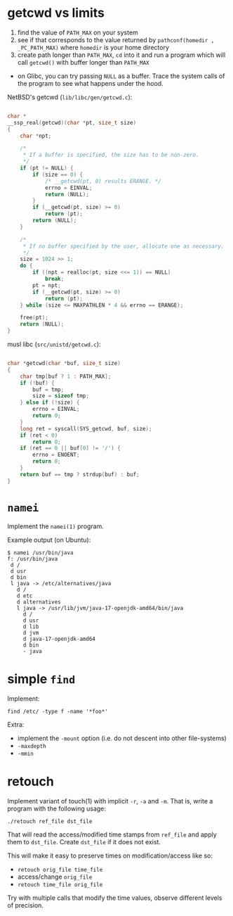 # getcwd vs limits

1. find the value of `PATH_MAX` on your system
2. see if that corresponds to the value returned by `pathconf(homedir , _PC_PATH_MAX)` where `homedir` is your home directory
3. create path longer than `PATH_MAX`, `cd` into it and run a program which will call `getcwd()` with buffer longer than `PATH_MAX`
  - on Glibc, you can try passing `NULL` as a buffer. Trace the system calls of the program to see what happens under the hood.

NetBSD's getcwd (`lib/libc/gen/getcwd.c`):
```C

char *
__ssp_real(getcwd)(char *pt, size_t size)
{
    char *npt;

    /*
     * If a buffer is specified, the size has to be non-zero.
     */
    if (pt != NULL) {
        if (size == 0) {
            /* __getcwd(pt, 0) results ERANGE. */
            errno = EINVAL;
            return (NULL);
        }
        if (__getcwd(pt, size) >= 0)
            return (pt);
        return (NULL);
    }

    /*
     * If no buffer specified by the user, allocate one as necessary.
     */
    size = 1024 >> 1;
    do {
        if ((npt = realloc(pt, size <<= 1)) == NULL)
            break;
        pt = npt;
        if (__getcwd(pt, size) >= 0)
            return (pt);
    } while (size <= MAXPATHLEN * 4 && errno == ERANGE);

    free(pt);
    return (NULL);
}
```

musl libc (`src/unistd/getcwd.c`):
```C

char *getcwd(char *buf, size_t size)
{
	char tmp[buf ? 1 : PATH_MAX];
	if (!buf) {
		buf = tmp;
		size = sizeof tmp;
	} else if (!size) {
		errno = EINVAL;
		return 0;
	}
	long ret = syscall(SYS_getcwd, buf, size);
	if (ret < 0)
		return 0;
	if (ret == 0 || buf[0] != '/') {
		errno = ENOENT;
		return 0;
	}
	return buf == tmp ? strdup(buf) : buf;
}
```

# `namei`

Implement the `namei(1)` program.

Example output (on Ubuntu):
```
$ namei /usr/bin/java
f: /usr/bin/java
 d /
 d usr
 d bin
 l java -> /etc/alternatives/java
   d /
   d etc
   d alternatives
   l java -> /usr/lib/jvm/java-17-openjdk-amd64/bin/java
     d /
     d usr
     d lib
     d jvm
     d java-17-openjdk-amd64
     d bin
     - java
```

# simple `find`

Implement:
```
find /etc/ -type f -name '*foo*'
```

Extra:
  - implement the `-mount` option (i.e. do not descent into other file-systems)
  - `-maxdepth`
  - `-mmin`

# retouch

Implement variant of touch(1) with implicit `-r`, `-a` and `-m`.
That is, write a program with the following usage:
```
./retouch ref_file dst_file
```
That will read the access/modified time stamps from `ref_file` and apply
them to `dst_file`. Create `dst_file` if it does not exist.

This will make it easy to preserve times on modification/access like so:
  - `retouch orig_file time_file`
  - access/change `orig_file`
  - `retouch time_file orig_file`

Try with multiple calls that modify the time values, observe different levels of
precision.
